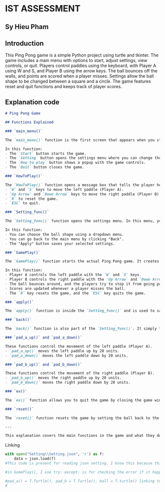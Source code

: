 <h1>IST ASSESSMENT</h1>
<h2>Sy Hieu Pham</h2>

<h2>Introduction</h2>
<p>
This Ping Pong game is a simple Python project using turtle and tkinter. The game includes a main menu with options to start, adjust settings, view controls, or quit. Players control paddles using the keyboard, with Player A using W and S, and Player B using the arrow keys. The ball bounces off the walls, and points are scored when a player misses. Settings allow the ball shape to be changed between a square and a circle. The game features reset and quit functions and keeps track of player scores.</p>


<h2>Explanation code</h2>

```markdown
# Ping Pong Game

## Functions Explained

### `main_menu()`

The `main_menu()` function is the first screen that appears when you start the game. It creates a window with the title "PING PONG" and several buttons. These buttons allow you to start the game, go to the settings, see how to play, or quit the game. 

In this function:
- The `Start` button starts the game.
- The `Setting` button opens the settings menu where you can change the ball shape.
- The `How to play` button shows a popup with the game controls.
- The `Quit` button closes the game.

### `HowToPlay()`

The `HowToPlay()` function opens a message box that tells the player how to control the paddles:
- `W` and `S` keys to move the left paddle (Player A).
- `Up Arrow` and `Down Arrow` keys to move the right paddle (Player B).
- `R` to reset the game.
- `ESC` to quit.

### `Setting_func()`

The `Setting_func()` function opens the settings menu. In this menu, you can change the shape of the ball to either a square or a circle. When you click the "Apply" button, the selected shape is saved in the `Setting.json` file, so it is remembered the next time you play. 

In this function:
- You can choose the ball shape using a dropdown menu.
- You can go back to the main menu by clicking "Back".
- The "Apply" button saves your selected settings.

### `GamePlay()`

The `GamePlay()` function starts the actual Ping Pong game. It creates the window where the game is played. The paddles and ball are drawn on the screen, and the game begins. 

In this function:
- Player A controls the left paddle with the `W` and `S` keys.
- Player B controls the right paddle with the `Up Arrow` and `Down Arrow` keys.
- The ball bounces around, and the players try to stop it from going past their paddles.
- Scores are updated whenever a player misses the ball.
- The `R` key resets the game, and the `ESC` key quits the game.

### `apply()`

The `apply()` function is inside the `Setting_func()` and is used to save your chosen ball shape to the `Setting.json` file. After you select either "circle" or "square" from the dropdown menu and click "Apply," this function updates the settings.

### `back()`

The `back()` function is also part of the `Setting_func()`. It simply takes you back to the main menu by hiding the settings screen and showing the main menu again.

### `pad_a_up()` and `pad_a_down()`

These functions control the movement of the left paddle (Player A). 
- `pad_a_up()` moves the left paddle up by 20 units.
- `pad_a_down()` moves the left paddle down by 20 units.

### `pad_b_up()` and `pad_b_down()`

These functions control the movement of the right paddle (Player B).
- `pad_b_up()` moves the right paddle up by 20 units.
- `pad_b_down()` moves the right paddle down by 20 units.

### `ex()`

The `ex()` function allows you to quit the game by closing the game window.

### `reset()`

The `reset()` function resets the game by setting the ball back to the middle of the screen and resetting both players' scores to 0.

---

This explanation covers the main functions in the game and what they do. Each function has a specific purpose, like starting the game, moving paddles, or updating settings.
```



<p>Linking</p>

```python
with open("Setting\\Setting.json", 'r') as f:
    data = json.load(f)
#This code is present for reading json setting. I know this because this website let me know https://www.w3schools.com/python/python_json.asp

#in GamePlay(), I use try: except: is for checking the error if it happen in the game

#pad_a() = T.Turtle(), pad_b = T.Turtle(), ball = T.turtle() linking to page 8, task 7 - setposition Method.
#
```
